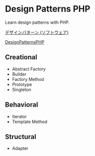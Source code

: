# Design Patterns PHP

Learn design patterns with PHP.

[デザインパターン (ソフトウェア)](https://ja.wikipedia.org/wiki/%E3%83%87%E3%82%B6%E3%82%A4%E3%83%B3%E3%83%91%E3%82%BF%E3%83%BC%E3%83%B3_(%E3%82%BD%E3%83%95%E3%83%88%E3%82%A6%E3%82%A7%E3%82%A2))

[DesignPatternsPHP](https://designpatternsphp.readthedocs.io/en/latest/README.html)

## Creational

- Abstract Factory
- Builder
- Factory Method
- Prototype
- Singleton

## Behavioral

- Iterator
- Template Method

## Structural

- Adapter

